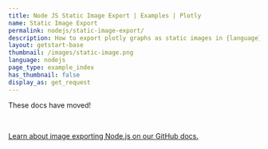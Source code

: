 ```yaml
---
title: Node JS Static Image Export | Examples | Plotly
name: Static Image Export
permalink: nodejs/static-image-export/
description: How to export plotly graphs as static images in {language}. Plotly supports png, svg, jpg, and pdf image export.
layout: getstart-base
thumbnail: /images/static-image.png
language: nodejs
page_type: example_index
has_thumbnail: false
display_as: get_request
---
```

<div class="content-box">
<p>These docs have moved!</p><br>

<p><a href="https://github.com/plotly/plotly-nodejs#plotlygetimagefigure-options-callback">Learn about image exporting Node.js on our GitHub docs.</a></p><br>
</div><p>